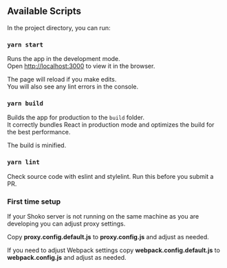 ## Available Scripts

In the project directory, you can run:

### `yarn start`

Runs the app in the development mode.<br />
Open [http://localhost:3000](http://localhost:3000) to view it in the browser.

The page will reload if you make edits.<br />
You will also see any lint errors in the console.

### `yarn build`

Builds the app for production to the `build` folder.<br />
It correctly bundles React in production mode and optimizes the build for the best performance.

The build is minified.<br />

### `yarn lint`

Check source code with eslint and stylelint. Run this before you submit a PR.

### First time setup

If your Shoko server is not running on the same machine as you are developing you can adjust proxy settings.

Copy **proxy.config.default.js** to **proxy.config.js** and adjust as needed.

If you need to adjust Webpack settings copy **webpack.config.default.js** to **webpack.config.js** and adjust as needed.  
